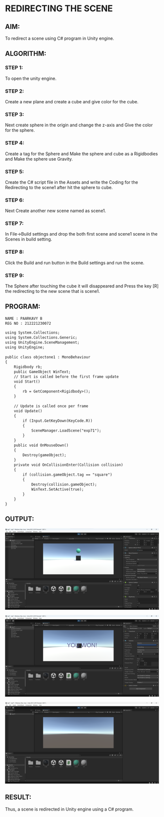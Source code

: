 # REDIRECTING THE SCENE 
## AIM:
To redirect a scene using C# program in Unity engine.

## ALGORITHM:
### STEP 1:
To open the unity engine.

### STEP 2:
Create a new plane and create a cube and give color for the cube.

### STEP 3:
Next create sphere in the origin and change the z-axis and Give the color for the sphere.

### STEP 4:
Create a tag for the Sphere and Make the sphere and cube as a Rigidbodies and Make the sphere use Gravity.

### STEP 5:
Create the C# script file in the Assets and write the Coding for the Redirecting to the scene1 after hit the sphere to cube.

### STEP 6:
Next Create another new scene named as scene1.

### STEP 7:
In File->Build settings and drop the both first scene and scene1 scene in the Scenes in build setting.

### STEP 8:
Click the Build and run button in the Build settings and run the scene.

### STEP 9:
The Sphere after touching the cube it will disappeared and Press the key [R] the redirecting to the new scene that is scene1.

## PROGRAM:
```
NAME : PAARKAVY B
REG NO : 212221230072
```

```
using System.Collections;
using System.Collections.Generic;
using UnityEngine.SceneManagement;
using UnityEngine;

public class objectone1 : MonoBehaviour
{
    Rigidbody rb;
    public GameObject WinText;
    // Start is called before the first frame update
    void Start()
    {
        rb = GetComponent<Rigidbody>();
    }

    // Update is called once per frame
    void Update()
    {
        if (Input.GetKeyDown(KeyCode.R))
        {
            SceneManager.LoadScene("exp71");
        }
    }
    public void OnMouseDown()
    {
        Destroy(gameObject);
    }
    private void OnCollisionEnter(Collision collision)
    {
        if (collision.gameObject.tag == "square")
        {
            Destroy(collision.gameObject);
            WinText.SetActive(true);
        }
    }
}
```

## OUTPUT:
![output](op1.png)

![output](op2.png)

![output](op3.png)

## RESULT:
Thus, a scene is redirected in Unity engine using a C# program.

